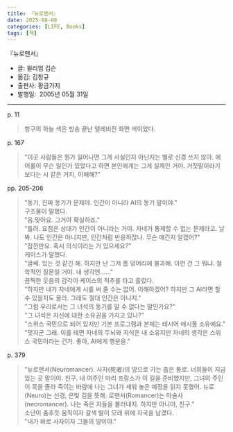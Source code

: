 ```yaml
---
title: 『뉴로맨서』
date: 2025-08-09
categories: [LIFE, Books]
tags: [책]
---
```



『뉴로맨서』
- 글: 윌리엄 깁슨
- 옮김: 김창규
- 출판사: 황금가지
- 발행일:  2005년 05월 31일


---


p. 11  
> 항구의 하늘 색은 방송 끝난 텔레비전 화면 색이었다.  


p. 167  
> "이곳 사람들은 뭔가 일어나면 그게 사실인지 아닌지는 별로 신경 쓰지 않아. 에어롤이 무슨 일인가 있었다고 하면 본인에게는 그게 실제인 거야. 거짓말이라기보다는 시 같은 거지, 이해해?"


pp. 205-206  
> "동기, 진짜 동기가 문제야. 인간이 아니라 AI의 동기 말이야."  
> 구조물이 말했다.  
> "음.맞아요. 그거야 확실하죠."  
> "틀려. 요점은 상대가 인간이 아니라는 거야. 자네가 통제할 수 없는 문제라고. 날 봐. 나도 인간은 아니지만, 인간처럼 반응하잖나. 무슨 얘긴지 알겠어?"  
> "잠깐만요. 혹시 의식이라는 거 있으세요?"  
> 케이스가 말했다.  
> "글쎄. 있는 것 같긴 해. 하지만 난 그저 롬 덩어리에 불과해. 이런 건 그 뭐냐. 철학적인 질문일 거야. 내 생각엔……"  
> 끔찍한 웃음의 감각이 케이스의 척추를 타고 흘렀다.  
> "하지만 내가 자네에게 시를 써 줄 수는 없어. 이해하겠어? 하지만 그 AI라면 할 수 있을지도 몰라. 그래도 절대 인간은 아니지."  
> "그럼 우리로서는 그 녀석의 동기를 알 수 없다는 말인가요?"  
> "그 녀석은 자신에 대한 소유권을 가지고 있나?"  
> "스위스 국민으로 되어 있지만 기본 프로그램과 본체는 테시어 애시풀 소유예요."  
> "멋지군 그래. 이를 테면 자네의 두뇌와 지식은 내 소유지만 자네의 생각은 스위스 국민이라는 건가. 좋아, AI에게 행운을."  


p. 379
> "뉴로맨서(Neuromancer). 사자(死者)의 땅으로 가는 좁은 통로. 너희들이 지금 있는 곳 말이야. 친구. 내 여주인 마리 프랑스가 이 길을 준비했지만, 그녀의 주인이 목을 졸라 죽이는 바람에 나는 그녀가 세워 놓은 예정을 읽지 못했어. 뉴로(Neuro)는 신경, 은빛 길을 뜻해. 로맨서(Romancer)는 마술사(necromancer). 나는 죽은 자들을 불러내지. 하지만 아니야, 친구."  
> 소년이 춤추듯 움직이자 갈색 발이 모래 위에 자국을 남겼다.  
> "내가 바로 사자이자 그들의 땅이야."  
